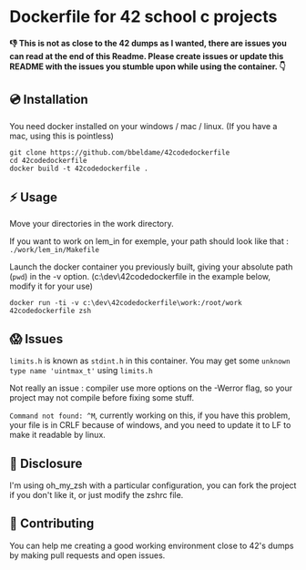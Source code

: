 # Dockerfile for 42 school c projects

#### :thumbsdown: This is not as close to the 42 dumps as I wanted, there are issues you can read at the end of this Readme. Please create issues or update this README with the issues you stumble upon while using the container. :point_down:

## :cd: Installation

You need docker installed on your windows / mac / linux.
(If you have a mac, using this is pointless)

```
git clone https://github.com/bbeldame/42codedockerfile
cd 42codedockerfile
docker build -t 42codedockerfile .
```

## :zap: Usage

Move your directories in the work directory.

If you want to work on lem_in for exemple, your path should look like that : `./work/lem_in/Makefile`

Launch the docker container you previously built, giving your absolute path (`pwd`) in the -v option. (c:\dev\42codedockerfile in the example below, modify it for your use)

```
docker run -ti -v c:\dev\42codedockerfile\work:/root/work 42codedockerfile zsh
```

## :scream: Issues

`limits.h` is known as `stdint.h` in this container. You may get some `unknown type name 'uintmax_t'` using `limits.h`

Not really an issue : compiler use more options on the -Werror flag, so your project may not compile before fixing some stuff.

`Command not found: ^M`, currently working on this, if you have this problem, your file is in CRLF because of windows, and you need to update it to LF to make it readable by linux.

## :hear_no_evil: Disclosure

I'm using oh_my_zsh with a particular configuration, you can fork the project if you don't like it, or just modify the zshrc file.

## :muscle: Contributing

You can help me creating a good working environment close to 42's dumps by making pull requests and open issues.
